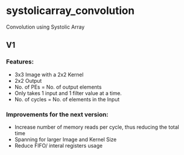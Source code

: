 # systolicarray_convolution
Convolution using Systolic Array

## V1
### Features:
- 3x3 Image with a 2x2 Kernel
- 2x2 Output
- No. of PEs = No. of output elements
- Only takes 1 input and 1 filter value at a time. 
- No. of cycles = No. of elements in the Input
### Improvements for the next version:
- Increase number of memory reads per cycle, thus reducing the total time
- Spanning for larger Image and Kernel Size
- Reduce FIFO/ interal registers usage
